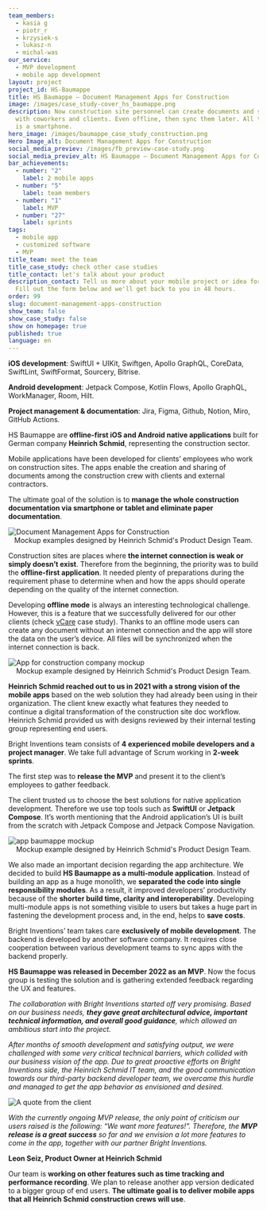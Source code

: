 ```yaml
---
team_members:
  - kasia g
  - piotr_r
  - krzysiek-s
  - lukasz-n
  - michal-was
our_service:
  - MVP development
  - mobile app development
layout: project
project_id: HS-Baumappe
title: HS Baumappe – Document Management Apps for Construction
image: /images/case_study-cover_hs_baumappe.png
description: Now construction site personnel can create documents and share them
  with coworkers and clients. Even offline, then sync them later. All they need
  is a smartphone.
hero_image: /images/baumappe_case_study_construction.png
Hero Image_alt: Document Management Apps for Construction
social_media_previev: /images/fb_preview-case-study.png
social_media_previev_alt: HS Baumappe – Document Management Apps for Construction
bar_achievements:
  - number: "2"
    label: 2 mobile apps
  - number: "5"
    label: team members
  - number: "1"
    label: MVP
  - number: "27"
    label: sprints
tags:
  - mobile app
  - customized software
  - MVP
title_team: meet the team
title_case_study: check other case studies
title_contact: let's talk about your product
description_contact: Tell us more about your mobile project or idea for an app.
  Fill out the form below and we'll get back to you in 48 hours.
order: 99
slug: document-management-apps-construction
show_team: false
show_case_study: false
show on homepage: true
published: true
language: en
---
```

<TitleWithIcon sectionTitle="skills" titleIcon="/images/skills.svg" titleIconAlt="skills" />

<Gallery images='[{"src":"/images/swift.png","alt":"Swift"},{"src":"/images/kotlin.png","alt":"Kotlin"},{"src":"/images/new_logo_figma_stack.png","alt":"Figma"},{"src":"/images/github_stack_logo.png","alt":"Github"}]' />

**iOS development**: SwiftUI + UIKit, Swiftgen, Apollo GraphQL, CoreData, SwiftLint, SwiftFormat, Sourcery, Bitrise.

**Android development**: Jetpack Compose, Kotlin Flows, Apollo GraphQL, WorkManager, Room, Hilt.

**Project management & documentation**: Jira, Figma, Github, Notion, Miro, GitHub Actions. 

<TitleWithIcon sectionTitle="about HS Baumappe" titleIcon="/images/icon_title_about.svg" titleIconAlt="bright" />

HS Baumappe are **offline-first iOS and Android native applications** built for German company **Heinrich Schmid**, representing the construction sector. 

Mobile applications have been developed for clients’ employees who work on construction sites. The apps enable the creation and sharing of documents among the construction crew with clients and external contractors.

<TitleWithIcon sectionTitle="the goal of the solution" titleIcon="/images/icon_title_goal.svg" titleIconAlt="the goal of the solution" />

The ultimate goal of the solution is to **manage the whole construction documentation via smartphone or tablet and eliminate paper documentation**.

<div class="image"><img src="/images/app_mockups_dodocumenttion_management_apps.png" alt="Document Management Apps for Construction" title="Mockup examples designed by Heinrich Schmid's Product Design Team."  /> </div>

<center>Mockup examples designed by Heinrich Schmid's Product Design Team.</center>

<TitleWithIcon sectionTitle="the challenge of building the document management app for construction" titleIcon="/images/two_flags.svg" titleIconAlt="challenge " />

Construction sites are places where **the internet connection is weak or simply doesn’t exist**. Therefore from the beginning, the priority was to build the **offline-first application**. It needed plenty of preparations during the requirement phase to determine when and how the apps should operate depending on the quality of the internet connection.

Developing **offline mode** is always an interesting technological challenge. However, this is a feature that we successfully delivered for our other clients (check [vCare](/projects/vCare) case study). Thanks to an offline mode users can create any document without an internet connection and the app will store the data on the user’s device. All files will be synchronized when the internet connection is back.

<div class="image"><img src="/images/hs_baumappe_case_study_mockup.png" alt="App for construction company mockup" title="Mockup examples designed by Heinrich Schmid's Product Design Team."  /> </div>

<center>Mockup example designed by Heinrich Schmid's Product Design Team.</center>

<TitleWithIcon sectionTitle="HS Baumappe development process" titleIcon="/images/gearwheel.svg" titleIconAlt="HS Baumappe development process" />

**Heinrich Schmid reached out to us in 2021 with a strong vision of the mobile apps** based on the web solution they had already been using in their organization. The client knew exactly what features they needed to continue a digital transformation of the construction site doc workflow. Heinrich Schmid provided us with designs reviewed by their internal testing group representing end users.

Bright Inventions team consists of **4 experienced mobile developers and a project manager**. We take full advantage of Scrum working in **2-week sprints**.

The first step was to **release the MVP** and present it to the client’s employees to gather feedback.

The client trusted us to choose the best solutions for native application development. Therefore we use top tools such as **SwiftUI** or **Jetpack Compose**. It’s worth mentioning that the Android application’s UI is built from the scratch with Jetpack Compose and Jetpack Compose Navigation.

<div class="image"><img src="/images/app_baumappe_mockups.png" alt="app baumappe mockup" title="Mockup example designed by Heinrich Schmid's Product Design Team."  /> </div>

<center>Mockup example designed by Heinrich Schmid's Product Design Team.</center>

We also made an important decision regarding the app architecture. We decided to build **HS Baumappe as a multi-module application**. Instead of building an app as a huge monolith, we **separated the code into single responsibility modules**. As a result, it improved developers’ productivity because of the **shorter build time, clarity and interoperability**. Developing multi-module apps is not something visible to users but takes a huge part in fastening the development process and, in the end, helps to **save costs**.

Bright Inventions’ team takes care **exclusively of mobile development**. The backend is developed by another software company. It requires close cooperation between various development teams to sync apps with the backend properly.

**HS Baumappe was released in December 2022 as an MVP**. Now the focus group is testing the solution and is gathering extended feedback regarding the UX and features.

<TitleWithIcon sectionTitle="client’s perspective" titleIcon="/images/clients_perspective_icon.svg" titleIconAlt="client’s perspective" />

*The collaboration with Bright Inventions started off very promising. Based on our business needs, **they gave great architectural advice, important technical information, and overall good guidance**, which allowed an ambitious start into the project.*

*After months of smooth development and satisfying output, we were challenged with some very critical technical barriers, which collided with our business vision of the app. Due to great proactive efforts on Bright Inventions side, the Heinrich Schmid IT team, and the good communication towards our third-party backend developer team, we overcame this hurdle and managed to get the app behavior as envisioned and desired.* 

<div class="image"><img src="/images/case_study_client_quote.png" alt="A quote from the client" title="Client's perspective"  /> </div>

*With the currently ongoing MVP release, the only point of criticism our users raised is the following: “We want more features!”. Therefore, the **MVP release is a great success** so far and we envision a lot more features to come in the app, together with our partner Bright Inventions.*

**Leon Seiz, Product Owner at Heinrich Schmid**

<TitleWithIcon sectionTitle="what’s next for Heinrich Schmid and Bright Inventions?" titleIcon="/images/icon_result_svg.svg" titleIconAlt="result" />

Our team is **working on other features such as time tracking and performance recording**. We plan to release another app version dedicated to a bigger group of end users. **The ultimate goal is to deliver mobile apps that all Heinrich Schmid construction crews will use**.

